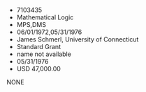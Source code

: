 * 7103435
* Mathematical Logic
* MPS,DMS
* 06/01/1972,05/31/1976
* James Schmerl, University of Connecticut
* Standard Grant
*   name not available
* 05/31/1976
* USD 47,000.00

NONE